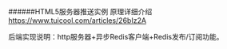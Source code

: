 ######HTML5服务器推送实例
原理详细介绍<https://www.tuicool.com/articles/26bIz2A>

后端实现说明：http服务器+异步Redis客户端+Redis发布/订阅功能。